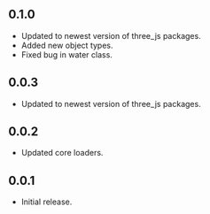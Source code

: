 ## 0.1.0

* Updated to newest version of three_js packages.
* Added new object types.
* Fixed bug in water class.

## 0.0.3

* Updated to newest version of three_js packages.

## 0.0.2

* Updated core loaders.

## 0.0.1

* Initial release.